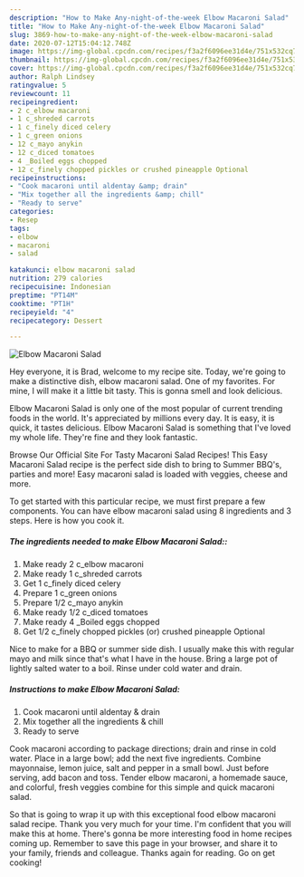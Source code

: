 ```yaml
---
description: "How to Make Any-night-of-the-week Elbow Macaroni Salad"
title: "How to Make Any-night-of-the-week Elbow Macaroni Salad"
slug: 3869-how-to-make-any-night-of-the-week-elbow-macaroni-salad
date: 2020-07-12T15:04:12.748Z
image: https://img-global.cpcdn.com/recipes/f3a2f6096ee31d4e/751x532cq70/elbow-macaroni-salad-recipe-main-photo.jpg
thumbnail: https://img-global.cpcdn.com/recipes/f3a2f6096ee31d4e/751x532cq70/elbow-macaroni-salad-recipe-main-photo.jpg
cover: https://img-global.cpcdn.com/recipes/f3a2f6096ee31d4e/751x532cq70/elbow-macaroni-salad-recipe-main-photo.jpg
author: Ralph Lindsey
ratingvalue: 5
reviewcount: 11
recipeingredient:
- 2 c_elbow macaroni
- 1 c_shreded carrots
- 1 c_finely diced celery
- 1 c_green onions
- 12 c_mayo anykin
- 12 c_diced tomatoes
- 4 _Boiled eggs chopped
- 12 c_finely chopped pickles or crushed pineapple Optional
recipeinstructions:
- "Cook macaroni until aldentay &amp; drain"
- "Mix together all the ingredients &amp; chill"
- "Ready to serve"
categories:
- Resep
tags:
- elbow
- macaroni
- salad

katakunci: elbow macaroni salad
nutrition: 279 calories
recipecuisine: Indonesian
preptime: "PT14M"
cooktime: "PT1H"
recipeyield: "4"
recipecategory: Dessert

---
```



![Elbow Macaroni Salad](https://img-global.cpcdn.com/recipes/f3a2f6096ee31d4e/751x532cq70/elbow-macaroni-salad-recipe-main-photo.jpg)

Hey everyone, it is Brad, welcome to my recipe site. Today, we're going to make a distinctive dish, elbow macaroni salad. One of my favorites. For mine, I will make it a little bit tasty. This is gonna smell and look delicious.

Elbow Macaroni Salad is only one of the most popular of current trending foods in the world. It's appreciated by millions every day. It is easy, it is quick, it tastes delicious. Elbow Macaroni Salad is something that I've loved my whole life. They're fine and they look fantastic.

Browse Our Official Site For Tasty Macaroni Salad Recipes! This Easy Macaroni Salad recipe is the perfect side dish to bring to Summer BBQ&#39;s, parties and more! Easy macaroni salad is loaded with veggies, cheese and more.


To get started with this particular recipe, we must first prepare a few components. You can have elbow macaroni salad using 8 ingredients and 3 steps. Here is how you cook it.

##### The ingredients needed to make Elbow Macaroni Salad::

1. Make ready 2 c_elbow macaroni
1. Make ready 1 c_shreded carrots
1. Get 1 c_finely diced celery
1. Prepare 1 c_green onions
1. Prepare 1/2 c_mayo anykin
1. Make ready 1/2 c_diced tomatoes
1. Make ready 4 _Boiled eggs chopped
1. Get 1/2 c_finely chopped pickles (or) crushed pineapple Optional


Nice to make for a BBQ or summer side dish. I usually make this with regular mayo and milk since that&#39;s what I have in the house. Bring a large pot of lightly salted water to a boil. Rinse under cold water and drain. 

##### Instructions to make Elbow Macaroni Salad:

1. Cook macaroni until aldentay &amp; drain
1. Mix together all the ingredients &amp; chill
1. Ready to serve


Cook macaroni according to package directions; drain and rinse in cold water. Place in a large bowl; add the next five ingredients. Combine mayonnaise, lemon juice, salt and pepper in a small bowl. Just before serving, add bacon and toss. Tender elbow macaroni, a homemade sauce, and colorful, fresh veggies combine for this simple and quick macaroni salad. 

So that is going to wrap it up with this exceptional food elbow macaroni salad recipe. Thank you very much for your time. I'm confident that you will make this at home. There's gonna be more interesting food in home recipes coming up. Remember to save this page in your browser, and share it to your family, friends and colleague. Thanks again for reading. Go on get cooking!

